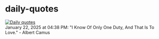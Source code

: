 # daily-quotes
[![Daily quotes](https://github.com/ceepu8/daily-quotes/actions/workflows/daily-quote.yml/badge.svg)](https://github.com/ceepu8/daily-quotes/actions/workflows/daily-quote.yml)<br/>
January 22, 2025 at 04:38 PM: "I Know Of Only One Duty, And That Is To Love." - Albert Camus
